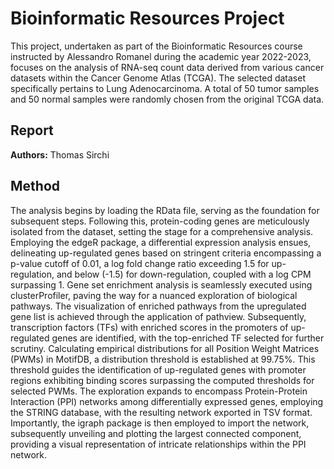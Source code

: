 # Bioinformatic Resources Project

This project, undertaken as part of the Bioinformatic Resources course instructed by Alessandro Romanel during the academic year 2022-2023, focuses on the analysis of RNA-seq count data derived from various cancer datasets within the Cancer Genome Atlas (TCGA). The selected dataset specifically pertains to Lung Adenocarcinoma. A total of 50 tumor samples and 50 normal samples were randomly chosen from the original TCGA data.

## Report

**Authors:**
Thomas Sirchi

## Method

The analysis begins by loading the RData file, serving as the foundation for subsequent steps. Following this, protein-coding genes are meticulously isolated from the dataset, setting the stage for a comprehensive analysis. Employing the edgeR package, a differential expression analysis ensues, delineating up-regulated genes based on stringent criteria encompassing a p-value cutoff of 0.01, a log fold change ratio exceeding 1.5 for up-regulation, and below (-1.5) for down-regulation, coupled with a log CPM surpassing 1. Gene set enrichment analysis is seamlessly executed using clusterProfiler, paving the way for a nuanced exploration of biological pathways. The visualization of enriched pathways from the upregulated gene list is achieved through the application of pathview. Subsequently, transcription factors (TFs) with enriched scores in the promoters of up-regulated genes are identified, with the top-enriched TF selected for further scrutiny. Calculating empirical distributions for all Position Weight Matrices (PWMs) in MotifDB, a distribution threshold is established at 99.75%. This threshold guides the identification of up-regulated genes with promoter regions exhibiting binding scores surpassing the computed thresholds for selected PWMs. The exploration expands to encompass Protein-Protein Interaction (PPI) networks among differentially expressed genes, employing the STRING database, with the resulting network exported in TSV format. Importantly, the igraph package is then employed to import the network, subsequently unveiling and plotting the largest connected component, providing a visual representation of intricate relationships within the PPI network.
